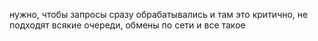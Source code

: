 нужно, чтобы запросы сразу обрабатывались и там это критично, не подходят всякие очереди, обмены по сети и все такое